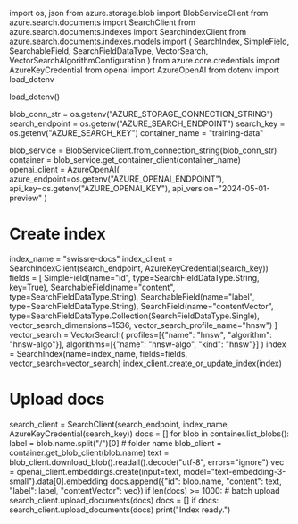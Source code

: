 import os, json
from azure.storage.blob import BlobServiceClient
from azure.search.documents import SearchClient
from azure.search.documents.indexes import SearchIndexClient
from azure.search.documents.indexes.models import (
    SearchIndex, SimpleField, SearchableField, SearchFieldDataType,
    VectorSearch, VectorSearchAlgorithmConfiguration
)
from azure.core.credentials import AzureKeyCredential
from openai import AzureOpenAI
from dotenv import load_dotenv

load_dotenv()

blob_conn_str = os.getenv("AZURE_STORAGE_CONNECTION_STRING")
search_endpoint = os.getenv("AZURE_SEARCH_ENDPOINT")
search_key = os.getenv("AZURE_SEARCH_KEY")
container_name = "training-data"

blob_service = BlobServiceClient.from_connection_string(blob_conn_str)
container = blob_service.get_container_client(container_name)
openai_client = AzureOpenAI(
    azure_endpoint=os.getenv("AZURE_OPENAI_ENDPOINT"),
    api_key=os.getenv("AZURE_OPENAI_KEY"),
    api_version="2024-05-01-preview"
)

# Create index
index_name = "swissre-docs"
index_client = SearchIndexClient(search_endpoint, AzureKeyCredential(search_key))
fields = [
    SimpleField(name="id", type=SearchFieldDataType.String, key=True),
    SearchableField(name="content", type=SearchFieldDataType.String),
    SearchableField(name="label", type=SearchFieldDataType.String),
    SearchField(name="contentVector", type=SearchFieldDataType.Collection(SearchFieldDataType.Single),
                vector_search_dimensions=1536, vector_search_profile_name="hnsw")
]
vector_search = VectorSearch(
    profiles=[{"name": "hnsw", "algorithm": "hnsw-algo"}],
    algorithms=[{"name": "hnsw-algo", "kind": "hnsw"}]
)
index = SearchIndex(name=index_name, fields=fields, vector_search=vector_search)
index_client.create_or_update_index(index)

# Upload docs
search_client = SearchClient(search_endpoint, index_name, AzureKeyCredential(search_key))
docs = []
for blob in container.list_blobs():
    label = blob.name.split("/")[0]  # folder name
    blob_client = container.get_blob_client(blob.name)
    text = blob_client.download_blob().readall().decode("utf-8", errors="ignore")
    vec = openai_client.embeddings.create(input=text, model="text-embedding-3-small").data[0].embedding
    docs.append({"id": blob.name, "content": text, "label": label, "contentVector": vec})
    if len(docs) >= 1000:  # batch upload
        search_client.upload_documents(docs)
        docs = []
if docs:
    search_client.upload_documents(docs)
print("Index ready.")